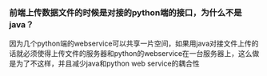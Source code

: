 ### 前端上传数据文件的时候是对接的python端的接口，为什么不是java？

因为几个python端的webservice可以共享一片空间，如果用java对接文件上传的话就必须使得上传文件的服务器和python的webservice在一台服务器上，这么做是为了不这样，并且减少java和python web service的耦合性

